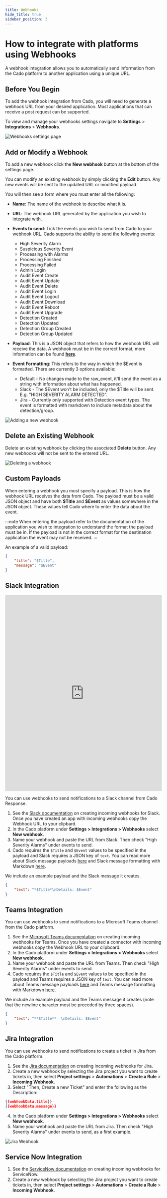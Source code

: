 ```yaml
---
title: Webhooks
hide_title: true
sidebar_position: 3
---
```

# How to integrate with platforms using Webhooks
A webhook integration allows you to automatically send information from the Cado platform to another application using a unique URL.

## Before You Begin
To add the webhook integration from Cado, you will need to generate a webhook URL from your desired application. Most applications that can receive a post request can be supported.

To view and manage your webhooks settings navigate to **Settings** > **Integrations** > **Webhooks**.

![Webhooks settings page](/img/webhooks-settings.png)

## Add or Modify a Webhook
To add a new webhook click the **New webhook** button at the bottom of the settings page.

You can modify an existing webhook by simply clicking the **Edit** button. Any new events will be sent to the updated URL or modified payload.

You will then see a form where you must enter all the following:
- **Name**: The name of the webhook to describe what it is.
- **URL**: The webhook URL generated by the application you wish to integrate with.
- **Events to send**: Tick the events you wish to send from Cado to your webhook URL. Cado supports the ability to send the following events:
    * High Severity Alarm
    * Suspicious Severity Event
    * Processing with Alarms
    * Processing Finished
    * Processing Failed
    * Admin Login
    * Audit Event Create
    * Audit Event Update
    * Audit Event Delete
    * Audit Event Login
    * Audit Event Logout
    * Audit Event Download
    * Audit Event Reboot
    * Audit Event Upgrade
    * Detection Created
    * Detection Updated
    * Detection Group Created
    * Detection Group Updated


- **Payload**: This is a JSON object that refers to how the webhook URL will receive the data. A webhook must be in the correct format, more information can be found **[here](#custom-payloads)**.
- **Event Formatting**: This refers to the way in which the $Event is formatted. There are currently 3 options available:
    * Default - No changes made to the raw_event, it'll send the event as a string with information about what has happened.
    * Slack - The $Event won't be included, only the $Title will be sent. E.g. "HIGH SEVERITY ALARM DETECTED".
    * Jira - Currently only supported with Detection event types. The event is formatted with markdown to include metadata about the detection/group.

![Adding a new webhook](/img/webhooks-new.png)

## Delete an Existing Webhook
Delete an existing webhook by clicking the associated **Delete** button. Any new webhooks will not be sent to the entered URL.

![Deleting a webhook](/img/webhooks-delete.png)

## Custom Payloads
When entering a webhook you must specify a payload. This is how the webhook URL receives the data from Cado. The payload must be a valid JSON object and have both **\$Title** and **\$Event** as values somewhere in the JSON object. These values tell Cado where to enter the data about the event.

:::note
When entering the payload refer to the documentation of the application you wish to integration to understand the format the payload must be in. If the payload is not in the correct format for the destination application the event may not be received.
:::

An example of a valid payload:
```json
{
    "title": "$Title",
    "message": "$Event"
}
```

## Slack Integration

<iframe width="100%" height="628" src="https://www.youtube.com/embed/izHu3gpSaS0" title="How to Integrate Slack with Cado Response" frameborder="0" allowfullscreen></iframe>

You can use webhooks to send notifications to a Slack channel from Cado Response.

1. See the [Slack documentation](https://api.slack.com/messaging/webhooks#create_a_webhook) on creating incoming webhooks for Slack. Once you have created an app with incoming webhooks copy the Webhook URL to your clipbard.
2. In the Cado platform under **Settings > Integrations > Webhooks** select **New webhook**.
3. Name your webhook and paste the URL from Slack. Then check "High Severity Alarms" under events to send. 
4. Cado requires the `$Title` and `$Event` values to be specified in the payload and Slack requires a JSON key of `text`. You can read more about Slack message payloads [here](https://api.slack.com/reference/messaging/payload) and Slack message formatting with Markdown [here](https://api.slack.com/messaging/composing). 

We include an example payload and the Slack message it creates.

```json
{
    "text": "*$Title*\nDetails: $Event"
}
```

## Teams Integration
You can use webhooks to send notifications to a Microsoft Teams channel from the Cado platform.

1. See the [Microsoft Teams documentation](https://docs.microsoft.com/en-us/microsoftteams/platform/webhooks-and-connectors/how-to/add-incoming-webhook) on creating incoming webhooks for Teams. Once you have created a connector with incoming webhooks copy the Webhook URL to your clipboard.
2. In the Cado platform under **Settings > Integrations > Webhooks** select **New webhook**.
3. Name your webhook and paste the URL from Teams. Then check "High Severity Alarms" under events to send. 
4. Cado requires the `$Title` and `$Event` values to be specified in the payload and Teams requires a JSON key of `text`. You can read more about Teams message payloads [here](https://docs.microsoft.com/en-us/microsoftteams/platform/webhooks-and-connectors/how-to/connectors-using?tabs=cURL) and Teams message formatting with Markdown [here](https://docs.microsoft.com/en-us/microsoftteams/platform/task-modules-and-cards/cards/cards-format?tabs=adaptive-md%2Cconnector-html). 

We include an example payload and the Teams message it creates (note that the newline character most be preceded by three spaces).

```json
{
    "text": "**$Title**  \nDetails: $Event"
}
```


## Jira Integration
You can use webhooks to send notifications to create a ticket in Jira from the Cado platform.

1. See the [Jira documentation](https://confluence.atlassian.com/jirakb/working-with-incoming-webhook-data-in-automation-for-jira-1125878776.html) on creating incoming webhooks for Jira. 
2. Create a new webhook by selecting the Jira project you want to create tickets in, then select **Project settings** > **Automations** > **Create a Rule** > **Incoming Webhook**.
3. Select "Then, Create a new Ticket" and enter the following as the Description:
```json
{{webhookData.title}}
{{webhookData.message}}
```
4. In the Cado platform under **Settings > Integrations > Webhooks** select **New webhook**.
5. Name your webhook and paste the URL from Jira. Then check "High Severity Alarms" under events to send, as a first example.

![Jira Webhook](/img/jira_webhook.png)

## Service Now Integration
1. See the [ServiceNow documentation](https://www.servicenow.com/community/in-other-news/how-to-integrate-webhooks-into-servicenow/ba-p/2271745) on creating incoming webhooks for ServiceNow.
2. Create a new webhook by selecting the Jira project you want to create tickets in, then select **Project settings** > **Automations** > **Create a Rule** > **Incoming Webhook**.